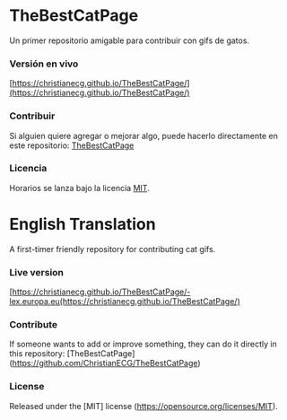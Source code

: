 # TheBestCatPage

Un primer repositorio amigable para contribuir con gifs de gatos.

### Versión en vivo

[https://christianecg.github.io/TheBestCatPage/](https://christianecg.github.io/TheBestCatPage/)

### Contribuir

Si alguien quiere agregar o mejorar algo, puede hacerlo directamente en este repositorio: [TheBestCatPage](https://github.com/ChristianECG/TheBestCatPage)

### Licencia

Horarios se lanza bajo la licencia [MIT](https://opensource.org/licenses/MIT).

# English Translation

A first-timer friendly repository for contributing cat gifs.

### Live version

[https://christianecg.github.io/TheBestCatPage/-lex.europa.eu(https://christianecg.github.io/TheBestCatPage/)

### Contribute

If someone wants to add or improve something, they can do it directly in this repository: [TheBestCatPage] (https://github.com/ChristianECG/TheBestCatPage)

### License

Released under the [MIT] license (https://opensource.org/licenses/MIT).

